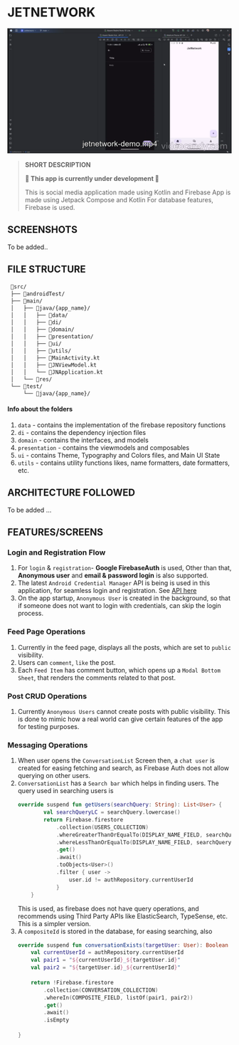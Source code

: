 # JETNETWORK

[![Video Embed](./screenshots/image.png)](./screenshots/jetnetwork-demo.mp4)

> **SHORT DESCRIPTION**
>
> **🚧 This app is currently under development 🚧**
> 
> This is social media application made using Kotlin and Firebase
> App is made using Jetpack Compose and Kotlin
> For database features, Firebase is used.

## SCREENSHOTS

To be added..

## FILE STRUCTURE
```
 📂src/
 ├── 📂androidTest/
 ├── 📂main/
 │   ├── 📂java/{app_name}/
 │   │   ├── 📂data/
 │   │   ├── 📂di/
 │   │   ├── 📂domain/
 │   │   ├── 📂presentation/
 │   │   ├── 📂ui/
 │   │   ├── 📂utils/
 │   │   ├── 📃MainActivity.kt
 │   │   ├── 📃JNViewModel.kt
 │   │   └── 📃JNApplication.kt
 │   └── 📂res/
 └── 📂test/
     └── 📂java/{app_name}/
```
#### Info about the folders
1. `data` - contains the implementation of the firebase repository functions
2. `di` - contains the dependency injection files
3. `domain` - contains the interfaces, and models
4. `presentation` - contains the viewmodels and composables
5. `ui` - contains Theme, Typography and Colors files, and Main UI State
6. `utils` - contains utility functions likes, name formatters, date formatters, etc.

## ARCHITECTURE FOLLOWED

To be added ...

## FEATURES/SCREENS

### Login and Registration Flow

1. For `login` & `registration`- **Google FirebaseAuth** is used, Other than that, **Anonymous user** and **email & password login** is also supported.
2. The latest `Android Credential Manager` API is being is used in this application, for seamless login and registration. See [API here](https://developer.android.com/identity/sign-in/credential-manager)
3. On the app startup, `Anonymous User` is created in the background, so that if someone does not want to login with credentials, can skip the login process.

### Feed Page Operations

1. Currently in the feed page, displays all the posts, which are set to `public` visibility.
2. Users can `comment`, `like` the post.
3. Each `Feed Item` has comment button, which opens up a `Modal Bottom Sheet`, that renders the comments related to that post.

### Post CRUD Operations

1. Currently `Anonymous Users` cannot create posts with public visibility. This is done to mimic how a real world can give certain features of the app for testing purposes.

### Messaging Operations

1. When user opens the `ConversationList` Screen then, a `chat user` is created for easing fetching and search, as Firebase Auth does not allow querying on other users.
2. `ConversationList` has a `Search bar` which helps in finding users. The query used in searching users is
    ```kotlin
    override suspend fun getUsers(searchQuery: String): List<User> {
            val searchQueryLC = searchQuery.lowercase()
            return Firebase.firestore
                .collection(USERS_COLLECTION)
                .whereGreaterThanOrEqualTo(DISPLAY_NAME_FIELD, searchQueryLC)
                .whereLessThanOrEqualTo(DISPLAY_NAME_FIELD, searchQueryLC + '\u8FFF')
                .get()
                .await()
                .toObjects<User>()
                .filter { user ->
                    user.id != authRepository.currentUserId
                }
        }

    ```
    This is used, as firebase does not have query operations, and recommends using Third Party APIs like ElasticSearch, TypeSense, etc. This is a simpler version.
3. A `compositeId` is stored in the database, for easing searching, also
    ```kt
    override suspend fun conversationExists(targetUser: User): Boolean {
        val currentUserId = authRepository.currentUserId
        val pair1 = "${currentUserId}_${targetUser.id}"
        val pair2 = "${targetUser.id}_${currentUserId}"

        return !Firebase.firestore
            .collection(CONVERSATION_COLLECTION)
            .whereIn(COMPOSITE_FIELD, listOf(pair1, pair2))
            .get()
            .await()
            .isEmpty

    }
    ```

